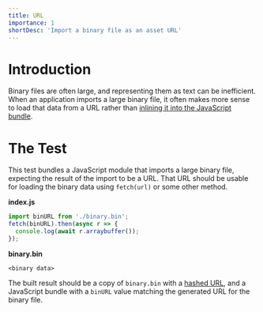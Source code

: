 ```yaml
---
title: URL
importance: 1
shortDesc: 'Import a binary file as an asset URL'
---
```


# Introduction

Binary files are often large, and representing them as text can be inefficient. When an application imports a large binary file, it often makes more sense to load that data from a URL rather than [inlining it into the JavaScript bundle](/non-js-resources/binary/arraybuffer).

# The Test

This test bundles a JavaScript module that imports a large binary file, expecting the result of the import to be a URL. That URL should be usable for loading the binary data using `fetch(url)` or some other method.

**index.js**

```js
import binURL from './binary.bin';
fetch(binURL).then(async r => {
  console.log(await r.arraybuffer());
});
```

**binary.bin**

```
<binary data>
```

The built result should be a copy of `binary.bin` with a [hashed URL](/hashing), and a JavaScript bundle with a `binURL` value matching the generated URL for the binary file.

